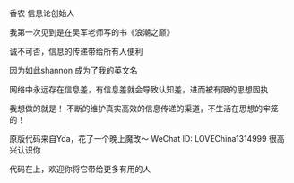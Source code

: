 香农 信息论创始人

我第一次见到是在吴军老师写的书《浪潮之巅》

诚不可否，信息的传递带给所有人便利

因为如此shannon 成为了我的英文名

网络中永远存在信息差，有信息差就会导致认知差，进而被有限的思想固执

我想做的就是！ 不断的维护真实高效的信息传递的渠道，不生活在思想的牢笼的！

原版代码来自Yda，花了一个晚上魔改～
WeChat ID: LOVEChina1314999
很高兴认识你



代码在上，欢迎你将它带给更多有用的人

